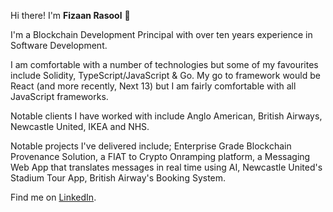 Hi there! I'm **Fizaan Rasool** 👋 

I'm a Blockchain Development Principal with over ten years experience in Software Development.

I am comfortable with a number of technologies but some of my favourites include Solidity, TypeScript/JavaScript & Go. My go to framework would be React (and more recently, Next 13) but I am fairly comfortable with all JavaScript frameworks.

Notable clients I have worked with include Anglo American, British Airways, Newcastle United, IKEA and NHS.

Notable projects I've delivered include; Enterprise Grade Blockchain Provenance Solution, a FIAT to Crypto Onramping platform, a Messaging Web App that translates messages in real time using AI, Newcastle United's Stadium Tour App, British Airway's Booking System.

Find me on [LinkedIn](https://www.linkedin.com/in/fizaan-rasool/).

<!--
**astroblockmani/astroblockmani** is a ✨ _special_ ✨ repository because its `README.md` (this file) appears on your GitHub profile.


